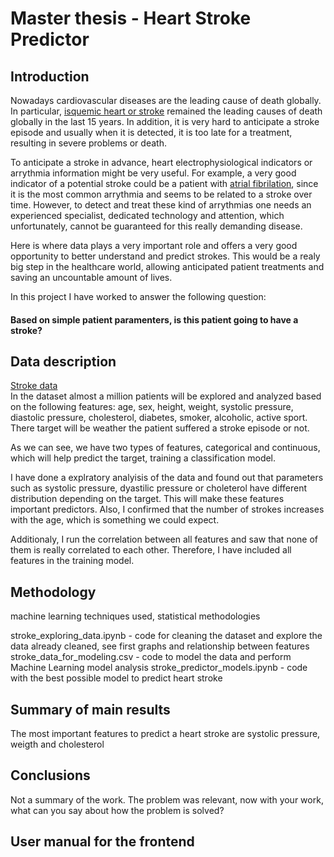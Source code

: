 # Master thesis - Heart Stroke Predictor

## Introduction

Nowadays cardiovascular diseases are the leading cause of death globally. In particular, [isquemic heart or stroke](https://ourworldindata.org/causes-of-death#what-do-people-die-from) remained the leading causes of death globally in the last 15 years. In addition, it is very hard to anticipate a stroke episode and usually when it is detected, it is too late for a treatment, resulting in severe problems or death.

To anticipate a stroke in advance, heart electrophysiological indicators or arrythmia information might be very useful. For example, a very good indicator of a potential stroke could be a patient with [atrial fibrilation](https://www.cdc.gov/heartdisease/atrial_fibrillation.htm), since it is the most common arrythmia and seems to be related to a stroke over time. However, to detect and treat these kind of arrythmias one needs an experienced specialist, dedicated technology and attention, which unfortunately, cannot be guaranteed for this really demanding disease. 

Here is where data plays a very important role and offers a very good opportunity to better understand and predict strokes. This would be a realy big step in the healthcare world, allowing anticipated patient treatments and saving an uncountable amount of lives.

In this project I have worked to answer the following question: 

#### Based on simple patient paramenters, is this patient going to have a stroke?

## Data description

[Stroke data](https://www.kaggle.com/sulianova/cardiovascular-disease-dataset)</br>
In the dataset almost a million patients will be explored and analyzed based on the following features: age, sex,	height, weight, systolic pressure, diastolic pressure, cholesterol, diabetes, smoker, alcoholic, active sport. There target will be weather the patient suffered a stroke episode or not.

As we can see, we have two types of features, categorical and continuous, which will help predict the target, training a classification model.

I have done a explratory analyisis of the data and found out that parameters such as systolic pressure, dyastilic pressure or choleterol have different distribution depending on the target. This will make these features important predictors. Also, I confirmed that the number of strokes increases with the age, which is something we could expect.

Additionaly, I run the correlation between all features and saw that none of them is really correlated to each other. Therefore, I have included all features in the training model.

## Methodology
machine learning techniques used, statistical methodologies

stroke_exploring_data.ipynb - code for cleaning the dataset and explore the data already cleaned, see first graphs and relationship between features
stroke_data_for_modeling.csv - code to model the data and perform Machine Learning model analysis
stroke_predictor_models.ipynb - code with the best possible model to predict heart stroke

## Summary of main results
The most important features to predict a heart stroke are systolic pressure, weigth and cholesterol

## Conclusions
Not a summary of the work. The problem was relevant, now with your work, what can you say about how the problem is solved?

## User manual for the frontend




